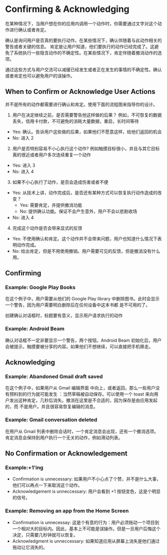 # Confirming & Acknowledging

在某种情况下，当用户想在你的应用内调用一个动作时，你需要通过文字对这个动作进行确认或者肯定。

确认是询问用户是否真的要执行动作。在某些情况下，确认伴随着与此动作相关的警告或者关键的信息。
肯定是让用户知道，他们要执行的动作已经完成了。这避免了系统执行一些隐含动作的不确定性。在某些情况下，肯定伴随着撤消动作的选项。

通过这些方式与用户交流可以减缓已经发生或者正在发生的事情的不确定性。确认或者肯定也可以避免用户的误操作。

## When to Confirm or Acknowledge User Actions
并不是所有的动作都需要进行确认和肯定。使用下面的流程图来指导你的设计。

1. 用户在决定继续之前，是否需要警告他这样做的后果？ 例如，不可恢复的数据丢失，信用卡付款，不可避免的消耗大量数据，重启，长时间等待
* Yes: 确认。告诉用户这些做的后果，如果他们不愿意这样，给他们返回的机会
* No: 进入 2

2. 用户是否特别容易不小心执行这个动作? 例如触摸目标很小，并且与其它目标离的很近或者用户多次连续重复一个动作
* Yes: 进入 3
* No: 进入 4

3. 如果不小心执行了动作，是否会造成伤害或者不便
* Yes: 从技术上讲，动作完成后，是否还有某种方式可以恢复执行动作造成的改变？ 
  - Yes: 需要肯定，并提供撤消功能
  - No: 提供确认功能。保证不会产生意外，用户不会以悲剧收场
* No: 进入 4

4. 完成这个动作是否会带来显式的反馈
* Yes: 不使用确认和肯定。这个动作并不会带来问题，用户也知道什么情况下表明动作完成。
* No: 给出肯定，但是不用使用撤销。用户需要可见的反馈，但是撤消没有什么用。

## Confirming

### Example: Google Play Books
在这个例子中，用户需要从他们的 Google Play library 中删除图书。此时会显示一个警告，因为用户需要明白删除后在任何设备中这本书都
是不可用的了。

创建确认对话框时，标题要有意义，显示用户请求执行的动作

### Example: Android Beam

确认对话框不一定非要显示一个警告，两个按钮。Android Beam 初始化后，用户会被提示，触摸要被分享的内容。如果他们不想继续，可以直接把手机移走。

## Acknowledging
### Example: Abandoned Gmail draft saved
在这个例子中，如果用户从 Gmail 编辑界面 中向上，或者返回，那么一些用户没有预料到的行为就可能发生 ：当然草稿被自动保存。可以使用一个 toast 来向用户发出这种肯定，几秒后消失。撤消在这里是不合适的，因为保存是由应用发起的，而
不是用户。并且很容易恢复编辑的消息。
### Example: Gmail conversation deleted
在用户从 Gmail 列表中删除会话时，一个肯定消息会出现，还有一个撤消选项。肯定消息会保持到用户执行一个无关的动作，例如滑动列表。


## No Confirmation or Acknowledgement
### Example:+1'ing
* Confirmation is unnecessary: 如果用户不小心点了个赞，并不是什么大事，他们可以再点一下来取消这个动作。
* Acknowledgement is unneccessary: 用户会看到 +1 按钮变色，这是个明显的信号。

### Example: Removing an app from the Home Screen
* Confirmation is unnecessay: 这是个有意的行为：用户必须拖动一个项目到一个相对大的目标内。因此，基本上不可能是误操作。但是一旦用户后悔这个决定，只需要几秒钟就可以恢复。
* Acknowledgment is unneccessary: 如果知道应用从屏幕上消失是他们通过拖动让它消失的。

